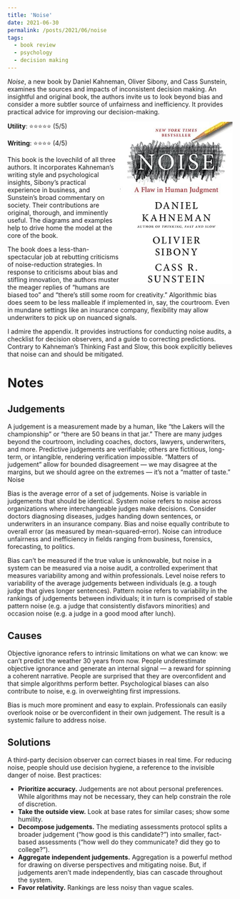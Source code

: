```yaml
---
title: 'Noise'
date: 2021-06-30
permalink: /posts/2021/06/noise
tags:
  - book review
  - psychology
  - decision making
---
```



<i>Noise</i>, a new book by Daniel Kahneman, Oliver Sibony, and Cass Sunstein, examines the sources and impacts of inconsistent decision making. An insightful and original book, the authors invite us to look beyond bias and consider a more subtler source of unfairness and inefficiency. It provides practical advice for improving our decision-making.

<img align="right" width="50%" src="/images/book_noise.jpg">

<strong>Utility</strong>: ⭐⭐⭐⭐⭐ (5/5)

<strong>Writing</strong>: ⭐⭐⭐⭐ (4/5)

This book is the lovechild of all three authors. It incorporates Kahneman’s writing style and psychological insights, Sibony’s practical experience in business, and Sunstein’s broad commentary on society. Their contributions are original, thorough, and imminently useful. The diagrams and examples help to drive home the model at the core of the book.

The book does a less-than-spectacular job at rebutting criticisms of noise-reduction strategies. In response to criticisms about bias and stifling innovation, the authors muster the meager replies of “humans are biased too” and “there’s still some room for creativity.” Algorithmic bias does seem to be less malleable if implemented in, say, the courtroom. Even in mundane settings like an insurance company, flexibility may allow underwriters to pick up on nuanced signals.

I admire the appendix. It provides instructions for conducting noise audits, a checklist for decision observers, and a guide to correcting predictions. Contrary to Kahneman’s Thinking Fast and Slow, this book explicitly believes that noise can and should be mitigated.



Notes
===

## Judgements

A judgement is a measurement made by a human, like “the Lakers will the championship” or “there are 50 beans in that jar.” There are many judges beyond the courtroom, including coaches, doctors, lawyers, underwriters, and more. Predictive judgements are verifiable; others are fictitious, long-term, or intangible, rendering verification impossible. “Matters of judgement” allow for bounded disagreement — we may disagree at the margins, but we should agree on the extremes — it’s not a “matter of taste.”
Noise

Bias is the average error of a set of judgements. Noise is variable in judgements that should be identical. System noise refers to noise across organizations where interchangeable judges make decisions. Consider doctors diagnosing diseases, judges handing down sentences, or underwriters in an insurance company. Bias and noise equally contribute to overall error (as measured by mean-squared-error). Noise can introduce unfairness and inefficiency in fields ranging from business, forensics, forecasting, to politics.

Bias can’t be measured if the true value is unknowable, but noise in a system can be measured via a noise audit, a controlled experiment that measures variability among and within professionals. Level noise refers to variability of the average judgements between individuals (e.g. a tough judge that gives longer sentences). Pattern noise refers to variability in the rankings of judgements between individuals; it in turn is comprised of stable pattern noise (e.g. a judge that consistently disfavors minorities) and occasion noise (e.g. a judge in a good mood after lunch).

## Causes

Objective ignorance refers to intrinsic limitations on what we can know: we can’t predict the weather 30 years from now. People underestimate objective ignorance and generate an internal signal — a reward for spinning a coherent narrative. People are surprised that they are overconfident and that simple algorithms perform better. Psychological biases can also contribute to noise, e.g. in overweighting first impressions.

Bias is much more prominent and easy to explain. Professionals can easily overlook noise or be overconfident in their own judgement. The result is a systemic failure to address noise.

## Solutions

A third-party decision observer can correct biases in real time. For reducing noise, people should use decision hygiene, a reference to the invisible danger of noise. Best practices:
* <strong>Prioritize accuracy.</strong> Judgements are not about personal preferences. While algorithms may not be necessary, they can help constrain the role of discretion.
* <strong>Take the outside view.</strong> Look at base rates for similar cases; show some humility.
* <strong>Decompose judgements.</strong> The mediating assessments protocol splits a broader judgement (“how good is this candidate?”) into smaller, fact-based assessments (“how well do they communicate? did they go to college?”).
* <strong>Aggregate independent judgements.</strong> Aggregation is a powerful method for drawing on diverse perspectives and mitigating noise. But, if judgements aren’t made independently, bias can cascade throughout the system.
* <strong>Favor relativity.</strong> Rankings are less noisy than vague scales.